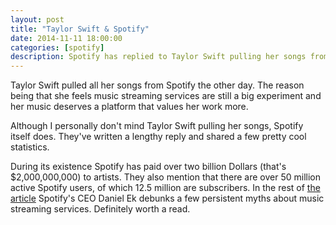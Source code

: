 ```yaml
---
layout: post
title: "Taylor Swift & Spotify"
date: 2014-11-11 18:00:00
categories: [spotify]
description: Spotify has replied to Taylor Swift pulling her songs from the services. Also, apparently there are over 50 million active Spotify users.
---
```


Taylor Swift pulled all her songs from Spotify the other day. The reason being that she feels music streaming services are still a big experiment and her music deserves a platform that values her work more.

Although I personally don't mind Taylor Swift pulling her songs, Spotify itself does. They've written a lengthy reply and shared a few pretty cool statistics.

<!-- more -->

During its existence Spotify has paid over two billion Dollars (that's $2,000,000,000) to artists. They also mention that there are over 50 million active Spotify users, of which 12.5 million are subscribers. In the rest of [the article](https://news.spotify.com/se/2014/11/11/2-billion-and-counting/) Spotify's CEO Daniel Ek debunks a few persistent myths about music streaming services. Definitely worth a read.

